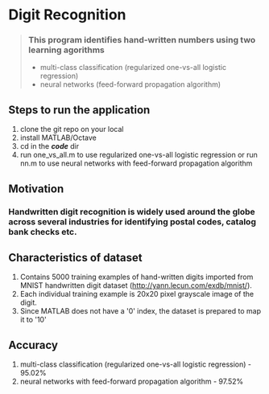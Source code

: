 #  Digit Recognition

> ### This program identifies hand-written numbers using two learning agorithms
> - multi-class classification (regularized one-vs-all logistic regression)
> - neural networks (feed-forward propagation algorithm)

## Steps to run the application
1. clone the git repo on your local
2. install MATLAB/Octave
3. cd in the **<em>code</em>** dir
4. run one_vs_all.m to use regularized one-vs-all logistic regression or run nn.m to use neural networks with feed-forward propagation algorithm 

## Motivation
### Handwritten digit recognition is widely used around the globe across several industries for identifying postal codes, catalog bank checks etc.

## Characteristics of dataset
1. Contains 5000 training examples of hand-written digits imported from MNIST handwritten digit dataset (http://yann.lecun.com/exdb/mnist/).
2. Each individual training example is 20x20 pixel grayscale image of the digit.
3. Since MATLAB does not have a '0' index, the dataset is prepared to map it to '10'

## Accuracy
1. multi-class classification (regularized one-vs-all logistic regression) - 95.02%
2. neural networks with feed-forward propagation algorithm - 97.52%




